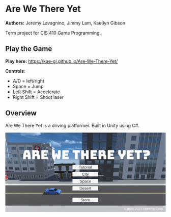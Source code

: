 # Are We There Yet
**Authors:** Jeremy Lavagnino, Jimmy Lam, Kaetlyn Gibson

Term project for CIS 410 Game Programming. 

## Play the Game

**Play here:** https://kae-gi.github.io/Are-We-There-Yet/

**Controls**: 
 - A/D = left/right
 - Space = Jump
 - Left Shift = Accelerate
 - Right Shift = Shoot laser

## Overview
Are We There Yet is a driving platformer. Built in Unity using C#.

![Game Title](/title.png)
